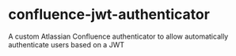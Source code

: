 # confluence-jwt-authenticator
A custom Atlassian Confluence authenticator to allow automatically authenticate users based on a JWT
